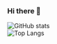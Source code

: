 ### Hi there 👋



![GitHub stats](https://github-readme-stats.vercel.app/api?username=noobmaster1112&count_private=true&show_icons=true&theme=radical)  
![Top Langs](https://github-readme-stats.vercel.app/api/top-langs/?username=noobmaster1112&theme=radical)

